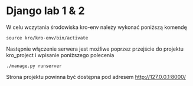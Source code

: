 # Django lab 1 & 2

W celu wczytania środowiska kro-env należy wykonać poniższą komendę
```
source kro/kro-env/bin/activate
```
Następnie włączenie serwera jest możliwe poprzez  przejście do projektu kro_project i wpisanie poniższego polecenia
```
./manage.py runserver
```

Strona projektu powinna być dostępna pod adresem http://127.0.0.1:8000/
